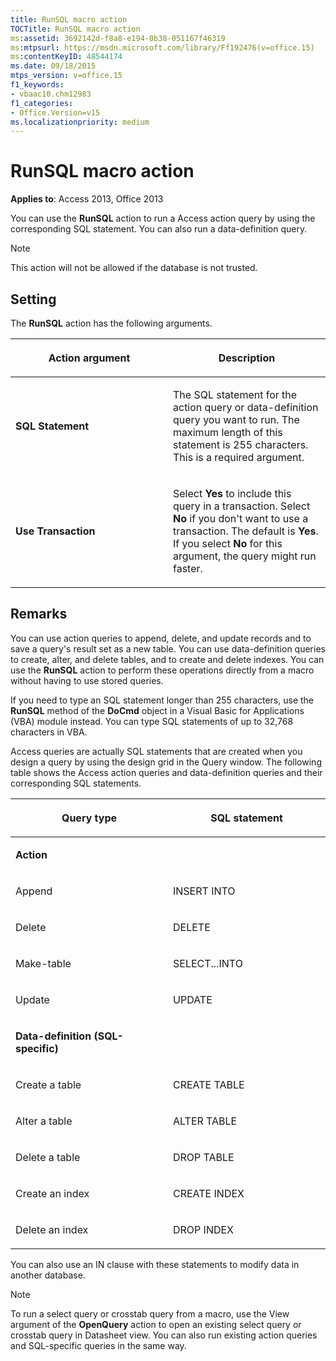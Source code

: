 ```yaml
---
title: RunSQL macro action
TOCTitle: RunSQL macro action
ms:assetid: 3692142d-f8a8-e194-0b38-051167f46319
ms:mtpsurl: https://msdn.microsoft.com/library/Ff192476(v=office.15)
ms:contentKeyID: 48544174
ms.date: 09/18/2015
mtps_version: v=office.15
f1_keywords:
- vbaac10.chm12983
f1_categories:
- Office.Version=v15
ms.localizationpriority: medium
---
```


# RunSQL macro action

**Applies to**: Access 2013, Office 2013

You can use the **RunSQL** action to run a Access action query by using the corresponding SQL statement. You can also run a data-definition query.

> [!NOTE]
> This action will not be allowed if the database is not trusted. 

## Setting

The **RunSQL** action has the following arguments.

<table>
<colgroup>
<col style="width: 50%" />
<col style="width: 50%" />
</colgroup>
<thead>
<tr class="header">
<th><p>Action argument</p></th>
<th><p>Description</p></th>
</tr>
</thead>
<tbody>
<tr class="odd">
<td><p><strong>SQL Statement</strong></p></td>
<td><p>The SQL statement for the action query or data-definition query you want to run. The maximum length of this statement is 255 characters. This is a required argument.</p></td>
</tr>
<tr class="even">
<td><p><strong>Use Transaction</strong></p></td>
<td><p>Select <strong>Yes</strong> to include this query in a transaction. Select <strong>No</strong> if you don't want to use a transaction. The default is <strong>Yes</strong>. If you select <strong>No</strong> for this argument, the query might run faster.</p></td>
</tr>
</tbody>
</table>


## Remarks

You can use action queries to append, delete, and update records and to save a query's result set as a new table. You can use data-definition queries to create, alter, and delete tables, and to create and delete indexes. You can use the **RunSQL** action to perform these operations directly from a macro without having to use stored queries.

If you need to type an SQL statement longer than 255 characters, use the **RunSQL** method of the **DoCmd** object in a Visual Basic for Applications (VBA) module instead. You can type SQL statements of up to 32,768 characters in VBA.

Access queries are actually SQL statements that are created when you design a query by using the design grid in the Query window. The following table shows the Access action queries and data-definition queries and their corresponding SQL statements.

<table>
<colgroup>
<col style="width: 50%" />
<col style="width: 50%" />
</colgroup>
<thead>
<tr class="header">
<th><p>Query type</p></th>
<th><p>SQL statement</p></th>
</tr>
</thead>
<tbody>
<tr class="odd">
<td><p><strong>Action</strong></p></td>
<td><p></p></td>
</tr>
<tr class="even">
<td><p>Append</p></td>
<td><p>INSERT INTO</p></td>
</tr>
<tr class="odd">
<td><p>Delete</p></td>
<td><p>DELETE</p></td>
</tr>
<tr class="even">
<td><p>Make-table</p></td>
<td><p>SELECT...INTO</p></td>
</tr>
<tr class="odd">
<td><p>Update</p></td>
<td><p>UPDATE</p></td>
</tr>
<tr class="even">
<td><p><strong>Data-definition (SQL-specific)</strong></p></td>
<td><p></p></td>
</tr>
<tr class="odd">
<td><p>Create a table</p></td>
<td><p>CREATE TABLE</p></td>
</tr>
<tr class="even">
<td><p>Alter a table</p></td>
<td><p>ALTER TABLE</p></td>
</tr>
<tr class="odd">
<td><p>Delete a table</p></td>
<td><p>DROP TABLE</p></td>
</tr>
<tr class="even">
<td><p>Create an index</p></td>
<td><p>CREATE INDEX</p></td>
</tr>
<tr class="odd">
<td><p>Delete an index</p></td>
<td><p>DROP INDEX</p></td>
</tr>
</tbody>
</table>

You can also use an IN clause with these statements to modify data in another database.

> [!NOTE]
> To run a select query or crosstab query from a macro, use the View argument of the **OpenQuery** action to open an existing select query or crosstab query in Datasheet view. You can also run existing action queries and SQL-specific queries in the same way.
